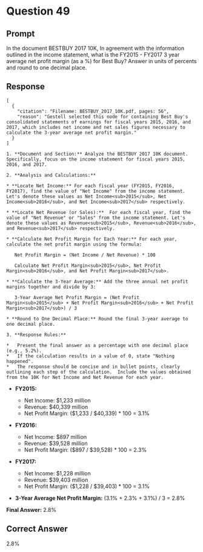 # Question 49

## Prompt

In the document BESTBUY 2017 10K, In agreement with the information outlined in the income statement, what is the FY2015 - FY2017 3 year average net profit margin (as a %) for Best Buy? Answer in units of percents and round to one decimal place.

## Response

```results
[
  {
    "citation": "Filename: BESTBUY_2017_10K.pdf, pages: 56",
    "reason": "Gestell selected this node for containing Best Buy's consolidated statements of earnings for fiscal years 2015, 2016, and 2017, which includes net income and net sales figures necessary to calculate the 3-year average net profit margin."
  }
]
```

```cot
1. **Document and Section:** Analyze the BESTBUY 2017 10K document. Specifically, focus on the income statement for fiscal years 2015, 2016, and 2017.

2. **Analysis and Calculations:**

* **Locate Net Income:** For each fiscal year (FY2015, FY2016, FY2017), find the value of "Net Income" from the income statement.  Let's denote these values as Net Income<sub>2015</sub>, Net Income<sub>2016</sub>, and Net Income<sub>2017</sub> respectively.

* **Locate Net Revenue (or Sales):**  For each fiscal year, find the value of "Net Revenue" or "Sales" from the income statement. Let's denote these values as Revenue<sub>2015</sub>, Revenue<sub>2016</sub>, and Revenue<sub>2017</sub> respectively.

* **Calculate Net Profit Margin for Each Year:** For each year, calculate the net profit margin using the formula:

   Net Profit Margin = (Net Income / Net Revenue) * 100

   Calculate Net Profit Margin<sub>2015</sub>, Net Profit Margin<sub>2016</sub>, and Net Profit Margin<sub>2017</sub>.

* **Calculate the 3-Year Average:** Add the three annual net profit margins together and divide by 3:

   3-Year Average Net Profit Margin = (Net Profit Margin<sub>2015</sub> + Net Profit Margin<sub>2016</sub> + Net Profit Margin<sub>2017</sub>) / 3

* **Round to One Decimal Place:** Round the final 3-year average to one decimal place.

3. **Response Rules:**

*   Present the final answer as a percentage with one decimal place (e.g., 5.2%).
*   If the calculation results in a value of 0, state "Nothing happened".
*   The response should be concise and in bullet points, clearly outlining each step of the calculation.  Include the values obtained from the 10K for Net Income and Net Revenue for each year.

```

- **FY2015:**

  - Net Income: $1,233 million
  - Revenue: $40,339 million
  - Net Profit Margin: ($1,233 / $40,339) \* 100 = 3.1%

- **FY2016:**

  - Net Income: $897 million
  - Revenue: $39,528 million
  - Net Profit Margin: ($897 / $39,528) \* 100 = 2.3%

- **FY2017:**

  - Net Income: $1,228 million
  - Revenue: $39,403 million
  - Net Profit Margin: ($1,228 / $39,403) \* 100 = 3.1%

- **3-Year Average Net Profit Margin:** (3.1% + 2.3% + 3.1%) / 3 = 2.8%

**Final Answer:** 2.8%

## Correct Answer

2.8%
